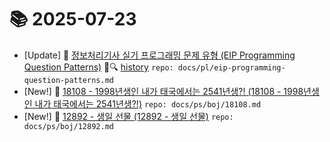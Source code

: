 # 📚 2025-07-23
- [Update] 📙 [정보처리기사 실기 프로그래밍 문제 유형 (EIP Programming Question Patterns)](https://til.qriosity.dev/featured/pl/eip-programming-question-patterns) 📃🔍 [history](https://github.com/Queue-ri/TIL/commits/main/docs/pl/eip-programming-question-patterns.md?since=2025-07-23T00:00:00Z&until=2025-07-23T23:59:59Z) `repo: docs/pl/eip-programming-question-patterns.md`
- [New!] 📗 [18108 - 1998년생인 내가 태국에서는 2541년생?! (18108 - 1998년생인 내가 태국에서는 2541년생?!)](https://til.qriosity.dev/featured/ps/boj/18108) `repo: docs/ps/boj/18108.md`
- [New!] 📗 [12892 - 생일 선물 (12892 - 생일 선물)](https://til.qriosity.dev/featured/ps/boj/12892) `repo: docs/ps/boj/12892.md`
